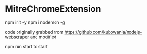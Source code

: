 # MitreChromeExtension

npm init -y
npm i nodemon -g

code originally grabbed from https://github.com/kubowania/nodejs-webscraper and modified

npm run start to start